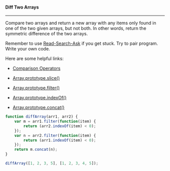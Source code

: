 #### Diff Two Arrays

------

Compare two arrays and return a new array with any items only found in one of the two given arrays, but not both. In other words, return the symmetric difference of the two arrays.

Remember to use [Read-Search-Ask](https://github.com/FreeCodeCamp/freecodecamp/wiki/FreeCodeCamp-Get-Help) if you get stuck. Try to pair program. Write your own code.

Here are some helpful links:

- [Comparison Operators](https://developer.mozilla.org/en-US/docs/Web/JavaScript/Reference/Operators/Comparison_Operators)

- [Array.prototype.slice()](https://developer.mozilla.org/en-US/docs/Web/JavaScript/Reference/Global_Objects/Array/slice)

- [Array.prototype.filter()](https://developer.mozilla.org/en-US/docs/Web/JavaScript/Reference/Global_Objects/Array/filter)

- [Array.prototype.indexOf()](https://developer.mozilla.org/en-US/docs/Web/JavaScript/Reference/Global_Objects/Array/indexOf)

- [Array.prototype.concat()](https://developer.mozilla.org/en-US/docs/Web/JavaScript/Reference/Global_Objects/Array/concat)

```js
function diffArray(arr1, arr2) {
    var m = arr1.filter(function(item) {
        return (arr2.indexOf(item) < 0);
    });
    var n = arr2.filter(function(item) {
        return (arr1.indexOf(item) < 0);
    });
    return m.concat(n);
}

diffArray([1, 2, 3, 5], [1, 2, 3, 4, 5]);
```
